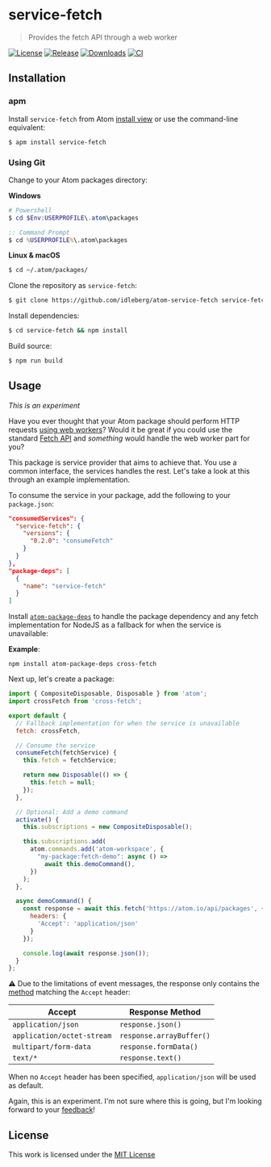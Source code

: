 # service-fetch

> Provides the fetch API through a web worker

[![License](https://img.shields.io/github/license/idleberg/atom-service-fetch?color=blue&style=for-the-badge)](https://github.com/idleberg/atom-service-fetch/blob/master/LICENSE)
[![Release](https://img.shields.io/github/v/release/idleberg/atom-service-fetch?style=for-the-badge)](https://github.com/idleberg/atom-service-fetch/releases)
[![Downloads](https://img.shields.io/pulsar/dt/service-fetch?style=for-the-badge&color=slateblue)](https://web.pulsar-edit.dev/packages/service-fetch)
[![CI](https://img.shields.io/github/actions/workflow/status/idleberg/atom-service-fetch/default.yml?style=for-the-badge)](https://github.com/idleberg/atom-service-fetch/actions)

## Installation

### apm

Install `service-fetch` from Atom [install view](atom://settings-view/show-package?package=service-fetch) or use the command-line equivalent:

`$ apm install service-fetch`

### Using Git

Change to your Atom packages directory:

**Windows**

```powershell
# Powershell
$ cd $Env:USERPROFILE\.atom\packages
```

```cmd
:: Command Prompt
$ cd %USERPROFILE%\.atom\packages
```

**Linux & macOS**

```bash
$ cd ~/.atom/packages/
```

Clone the repository as `service-fetch`:

```bash
$ git clone https://github.com/idleberg/atom-service-fetch service-fetch
```

Install dependencies:

```bash
$ cd service-fetch && npm install
```

Build source:

```bash
$ npm run build
```

## Usage

*This is an experiment*

Have you ever thought that your Atom package should perform HTTP requests [using web workers][Web Workers]? Would it be great if you could use the standard [Fetch API][Fetch API] and *something* would handle the web worker part for you?

This package is service provider that aims to achieve that. You use a common interface, the services handles the rest. Let's take a look at this through an example implementation.

To consume the service in your package, add the following to your `package.json`:

```json
"consumedServices": {
  "service-fetch": {
    "versions": {
      "0.2.0": "consumeFetch"
    }
  }
},
"package-deps": [
  {
    "name": "service-fetch"
  }
]
```

Install [`atom-package-deps`](https://www.npmjs.com/package/atom-package-deps) to handle the package dependency and any fetch implementation for NodeJS as a fallback for when the service is unavailable:

**Example**:

`npm install atom-package-deps cross-fetch`

Next up, let's create a package:

```js
import { CompositeDisposable, Disposable } from 'atom';
import crossFetch from 'cross-fetch';

export default {
  // Fallback implementation for when the service is unavailable
  fetch: crossFetch,

  // Consume the service
  consumeFetch(fetchService) {
    this.fetch = fetchService;

    return new Disposable(() => {
      this.fetch = null;
    });
  },

  // Optional: Add a demo command
  activate() {
    this.subscriptions = new CompositeDisposable();

    this.subscriptions.add(
      atom.commands.add('atom-workspace', {
        "my-package:fetch-demo": async () =>
          await this.demoCommand(),
      })
    );
  },

  async demoCommand() {
    const response = await this.fetch('https://atom.io/api/packages', {
      headers: {
        'Accept': 'application/json'
      }
    });

    console.log(await response.json());
  }
};
```

:warning: Due to the limitations of event messages, the response only contains the [method][Response Methods] matching the `Accept` header:

Accept                     | Response Method
---------------------------|----------------------------
`application/json`         | `response.json()`
`application/octet-stream` | `response.arrayBuffer()`
`multipart/form-data`     | `response.formData()`
`text/*`                   | `response.text()`

When no `Accept` header has been specified, `application/json` will be used as default.

Again, this is an experiment. I'm not sure where this is going, but I'm looking forward to your [feedback][Discussions]!

## License

This work is licensed under the [MIT License](LICENSE)

[Fetch API]: https://developer.mozilla.org/en-US/docs/Web/API/Fetch_API
[Web Workers]: https://developer.mozilla.org/en-US/docs/Web/API/Web_Workers_API/Using_web_workers
[Discussions]: https://github.com/idleberg/atom-service-fetch/discussions
[Issues]: https://github.com/idleberg/atom-service-fetch/issues
[Response Methods]: https://developer.mozilla.org/en-US/docs/Web/API/Response#methods
